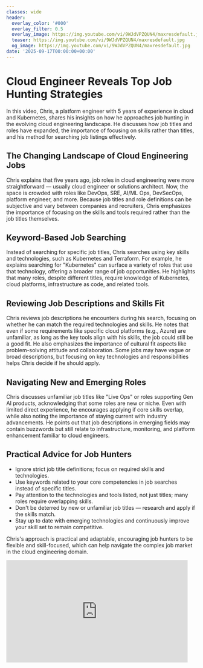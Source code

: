```yaml
---
classes: wide
header:
  overlay_color: '#000'
  overlay_filter: 0.5
  overlay_image: https://img.youtube.com/vi/9WJdVPZQUN4/maxresdefault.jpg
  teaser: https://img.youtube.com/vi/9WJdVPZQUN4/maxresdefault.jpg
  og_image: https://img.youtube.com/vi/9WJdVPZQUN4/maxresdefault.jpg
date: '2025-09-17T00:00:00+00:00'
---
```


# Cloud Engineer Reveals Top Job Hunting Strategies

In this video, Chris, a platform engineer with 5 years of experience in cloud and Kubernetes, shares his insights on how he approaches job hunting in the evolving cloud engineering landscape. He discusses how job titles and roles have expanded, the importance of focusing on skills rather than titles, and his method for searching job listings effectively.

## The Changing Landscape of Cloud Engineering Jobs

Chris explains that five years ago, job roles in cloud engineering were more straightforward — usually cloud engineer or solutions architect. Now, the space is crowded with roles like DevOps, SRE, AI/ML Ops, DevSecOps, platform engineer, and more. Because job titles and role definitions can be subjective and vary between companies and recruiters, Chris emphasizes the importance of focusing on the skills and tools required rather than the job titles themselves.

## Keyword-Based Job Searching

Instead of searching for specific job titles, Chris searches using key skills and technologies, such as Kubernetes and Terraform. For example, he explains searching for "Kubernetes" can surface a variety of roles that use that technology, offering a broader range of job opportunities. He highlights that many roles, despite different titles, require knowledge of Kubernetes, cloud platforms, infrastructure as code, and related tools.

## Reviewing Job Descriptions and Skills Fit

Chris reviews job descriptions he encounters during his search, focusing on whether he can match the required technologies and skills. He notes that even if some requirements like specific cloud platforms (e.g., Azure) are unfamiliar, as long as the key tools align with his skills, the job could still be a good fit. He also emphasizes the importance of cultural fit aspects like problem-solving attitude and collaboration. Some jobs may have vague or broad descriptions, but focusing on key technologies and responsibilities helps Chris decide if he should apply.

## Navigating New and Emerging Roles

Chris discusses unfamiliar job titles like "Live Ops" or roles supporting Gen AI products, acknowledging that some roles are new or niche. Even with limited direct experience, he encourages applying if core skills overlap, while also noting the importance of staying current with industry advancements. He points out that job descriptions in emerging fields may contain buzzwords but still relate to infrastructure, monitoring, and platform enhancement familiar to cloud engineers.

## Practical Advice for Job Hunters

- Ignore strict job title definitions; focus on required skills and technologies.
- Use keywords related to your core competencies in job searches instead of specific titles.
- Pay attention to the technologies and tools listed, not just titles; many roles require overlapping skills.
- Don't be deterred by new or unfamiliar job titles — research and apply if the skills match.
- Stay up to date with emerging technologies and continuously improve your skill set to remain competitive.

Chris's approach is practical and adaptable, encouraging job hunters to be flexible and skill-focused, which can help navigate the complex job market in the cloud engineering domain.

<iframe width="480" height="270" src="https://www.youtube.com/embed/9WJdVPZQUN4" title="Cloud Engineer Reveals Top Job Hunting Strategies" frameborder="0" allow="accelerometer; autoplay; clipboard-write; encrypted-media; gyroscope; picture-in-picture; web-share" referrerpolicy="strict-origin-when-cross-origin" allowfullscreen></iframe>
